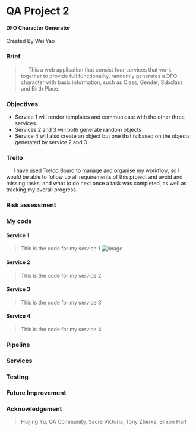 # QA Project 2

#### DFO Character Generator

Created By Wei Yao

### Brief

 > &nbsp;&nbsp;&nbsp;&nbsp;&nbsp;This a web application that consist four services that work together to provide full functionality, randomly generates a DFO character with basic information, such as Class, Gender, Subclass and Birth Place.

### Objectives

* Service 1 will render templates and communicate with the other three services
* Services 2 and 3 will both generate random objects
* Service 4 will also create an object but one that is based on the objects generated by service 2 and 3

### Trello

&nbsp;&nbsp;&nbsp;&nbsp;&nbsp;I have used Treloo Board to manage and organise my workflow, so I would be able to follow up all requirements of this project and avoid and missing tasks, and what to do next once a task was completed, as well as tracking my overall progress.

### Risk assessment

### My code

#### Service 1

 > This is the code for my service 1
 > ![image](https://user-images.githubusercontent.com/76656869/168469996-3368eab4-c2ab-44de-b323-dfd0cde6a733.png)

#### Service 2

 > This is the code for my service 2
 >
#### Service 3

 > This is the code for my service 3

#### Service 4

 > This is the code for my service 4

### Pipeline

### Services

### Testing

### Future Improvement

### Acknowledgement

 > Huijing Yu, QA Community, Sacre Victoria, Tony Zherka, Simon Hart
